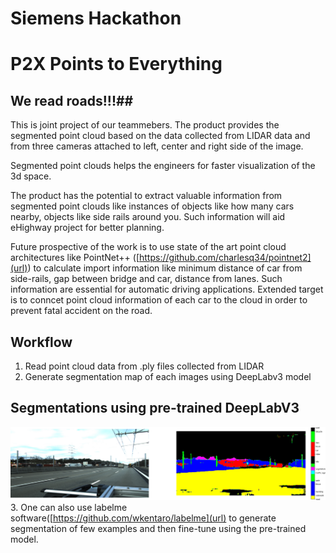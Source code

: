 # Siemens Hackathon

# P2X Points to Everything #


## We read roads!!!##

This is joint project of our teammebers.
The product provides the segmented point cloud based on the data collected from LIDAR data and from three cameras attached to left, center and right side of the image.

Segmented point clouds helps the engineers for faster visualization of the 3d space.

The product has the potential to extract valuable information from segmented point clouds like instances of objects like how many cars nearby, objects like side rails around you. Such information will aid eHighway project for better planning.

Future prospective of the work is to use state of the art point cloud architectures like PointNet++ ([https://github.com/charlesq34/pointnet2](url)) to calculate import information like minimum distance of car from side-rails, gap between  bridge and car, distance from lanes. Such information are essential for automatic driving applications. Extended target is to conncet point cloud information of each car to the cloud in order to prevent fatal accident on the road.

## Workflow

1.  Read point cloud data from .ply files collected from LIDAR
2.  Generate segmentation map of each images using DeepLabv3 model 
## Segmentations using pre-trained DeepLabV3 ##
![plot](./software/train_help/segm.png)
3.  One can also use labelme software([https://github.com/wkentaro/labelme](url) to generate segmentation of few examples and then fine-tune using the pre-trained model.
